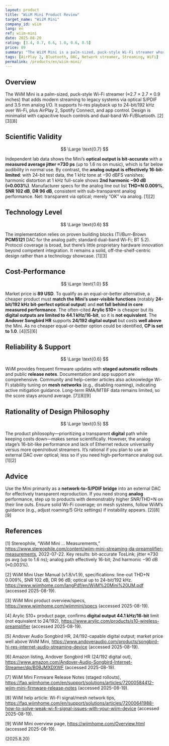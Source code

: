 ```yaml
---
layout: product
title: "WiiM Mini Product Review"
target_name: "WiiM Mini"
company_id: wiim
lang: en
ref: wiim-mini
date: 2025-08-20
rating: [3.4, 0.7, 0.6, 1.0, 0.6, 0.5]
price: 89
summary: "The WiiM Mini is a palm-sized, puck-style Wi-Fi streamer whose optical digital output is bit-accurate and low-jitter, while the built-in analog path measures clearly below transparency and is effectively 16-bit-limited."
tags: [AirPlay 2, Bluetooth, DAC, Network streamer, Streaming, WiFi]
permalink: /products/en/wiim-mini/
---
```

## Overview

The WiiM Mini is a palm-sized, puck-style Wi-Fi streamer (≈2.7 × 2.7 × 0.9 inches) that adds modern streaming to legacy systems via optical S/PDIF and 3.5 mm analog I/O. It supports hi-res playback up to 24-bit/192 kHz over Wi-Fi, plus AirPlay 2, Spotify Connect, and app control. Design is minimalist with capacitive touch controls and dual-band Wi-Fi/Bluetooth. [2][3][8]

## Scientific Validity

$$ \Large \text{0.7} $$

Independent lab data shows the Mini’s **optical output is bit-accurate** with a **measured average jitter ≈730 ps** (up to 1.6 ns on music), which is far below audibility in normal use. By contrast, the **analog output is effectively 16-bit-limited**: with 24-bit test data, the 1 kHz tone at −90 dBFS vanishes; harmonic distortion at 1 kHz full-scale shows **2nd harmonic −90 dB (≈0.003%)**. Manufacturer specs for the analog line out list **THD+N 0.009%**, **SNR 102 dB**, **DR 96 dB**, consistent with sub-transparent analog performance. Net: transparent via optical; merely “OK” via analog. [1][2]

## Technology Level

$$ \Large \text{0.6} $$

The implementation relies on proven building blocks (TI/Burr-Brown **PCM5121** DAC for the analog path; standard dual-band Wi-Fi; BT 5.2). Protocol coverage is broad, but there’s little proprietary hardware innovation beyond competent integration. It remains a solid, off-the-shelf-centric design rather than a technology showcase. [1][3]

## Cost-Performance

$$ \Large \text{1.0} $$

Market price is **89 USD**. To qualify as an equal-or-better alternative, a cheaper product must **match the Mini’s user-visible functions** (notably **24-bit/192 kHz bit-perfect optical output**) and **not fall behind in core measured performance**. The often-cited **Arylic S10+** is cheaper but its **digital outputs are limited to 44.1 kHz/16-bit**, so it is **not equivalent**. The **Andover Songbird HR** supports **24/192 digital output** but costs **well above** the Mini. As no cheaper equal-or-better option could be identified, **CP is set to 1.0**. [4][5][6]

## Reliability & Support

$$ \Large \text{0.6} $$

WiiM provides frequent firmware updates with **staged automatic rollouts** and public **release notes**. Documentation and app support are comprehensive. Community and help-center articles also acknowledge Wi-Fi stability tuning on **mesh networks** (e.g., disabling roaming), indicating active mitigation guidance. Long-term RMA/MTBF data remains limited, so the score stays around average. [7][8][9]

## Rationality of Design Philosophy

$$ \Large \text{0.5} $$

The product philosophy—prioritizing a transparent **digital** path while keeping costs down—makes sense scientifically. However, the analog stage’s 16-bit-like performance and lack of Ethernet reduce universality versus more open/robust streamers. It’s rational if you plan to use an external DAC over optical; less so if you need high-performance analog out. [1][2]

## Advice

Use the Mini primarily as a **network-to-S/PDIF bridge** into an external DAC for effectively transparent reproduction. If you need strong **analog** performance, step up to products with demonstrably higher SNR/THD+N on their line outs. Ensure solid Wi-Fi coverage; on mesh systems, follow WiiM’s guidance (e.g., adjust roaming/5 GHz settings) if instability appears. [2][8][9]

## References

[1] Stereophile, “WiiM Mini … Measurements,” https://www.stereophile.com/content/wiim-mini-streaming-da-preamplifier-measurements, 2022-07-22. Key results: bit-accurate TosLink; jitter ≈730 ps avg (up to 1.6 ns); analog path effectively 16-bit; 2nd harmonic −90 dB (≈0.003%).

[2] WiiM Mini User Manual (v1.8/v1.9), specifications: line-out THD+N 0.009%, SNR 102 dB, DR 96 dB; optical up to 24-bit/192 kHz. https://www.wiimhome.com/langPdf/en/WiiM%20Mini%20UM.pdf (accessed 2025-08-19).

[3] WiiM Mini product overview/specs, https://www.wiimhome.com/wiimmini/specs (accessed 2025-08-19).

[4] Arylic S10+ product page, confirms **digital output 44.1 kHz/16-bit** limit (not equivalent to 24/192), https://www.arylic.com/products/s10-wireless-preamplifier (accessed 2025-08-19).

[5] Andover Audio Songbird HR, 24/192-capable digital output; market price well above WiiM Mini, https://www.andoveraudio.com/products/songbird-hi-res-internet-audio-streaming-device (accessed 2025-08-19).

[6] Amazon listing, Andover Songbird HR (24/192 digital out), https://www.amazon.com/Andover-Audio-Songbird-Internet-Streamer/dp/B0BJMXDXWF (accessed 2025-08-19).

[7] WiiM Mini Firmware Release Notes (staged rollouts), https://faq.wiimhome.com/en/support/solutions/articles/72000584412-wiim-mini-firmware-release-notes (accessed 2025-08-19).

[8] WiiM help article: Wi-Fi signal/mesh network tips, https://faq.wiimhome.com/en/support/solutions/articles/72000641988-how-to-solve-weak-wi-fi-signal-issues-with-your-wiim-device (accessed 2025-08-19).

[9] WiiM Mini overview page, https://wiimhome.com/Overview.html (accessed 2025-08-19).

(2025.8.20)

